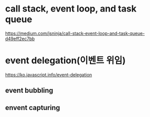 # call stack, event loop, and task queue

https://medium.com/jsninja/call-stack-event-loop-and-task-queue-d49eff2ec7bb



# event delegation(이벤트 위임)

https://ko.javascript.info/event-delegation

## event bubbling

## envent capturing

